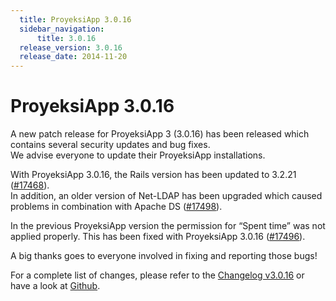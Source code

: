 ```yaml
---
  title: ProyeksiApp 3.0.16
  sidebar_navigation:
      title: 3.0.16
  release_version: 3.0.16
  release_date: 2014-11-20
---
```



# ProyeksiApp 3.0.16

A new patch release for ProyeksiApp 3 (3.0.16) has been released which
contains several security updates and bug fixes.  
We advise everyone to update their ProyeksiApp installations.

With ProyeksiApp 3.0.16, the Rails version has been updated to 3.2.21
([\#17468](https://community.openproject.org/work_packages/17468 "Updating Rails to 3.2.21 (closed)")).  
In addition, an older version of Net-LDAP has been upgraded which caused
problems in combination with Apache DS
([\#17498](https://community.openproject.org/work_packages/17498 "Upgrade version of \"Net-LDAP\" (fixes problems with Apache DS) (closed)")).

In the previous ProyeksiApp version the permission for “Spent time” was
not applied properly. This has been fixed with ProyeksiApp 3.0.16
([\#17496](https://community.openproject.org/work_packages/17496 "Permission for 'spent time' not applied on legacy WP view and list of time entries (closed)")).

A big thanks goes to everyone involved in fixing and reporting those
bugs\!

For a complete list of changes, please refer to the [Changelog
v3.0.16](https://community.openproject.org/versions/544) or have a look
at [Github](https://github.com/opf/openproject/tree/v3.0.16).


